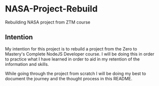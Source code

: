 # NASA-Project-Rebuild
Rebuilding NASA project from ZTM course

## Intention
My intention for this project is to rebuild a project from the Zero to Mastery's Complete NodeJS Developer course. I will be doing this in order to practice what I have learned in order to aid in my retention of the information and skills. 

While going through the project from scratch I will be doing my best to document the journey and the thought process in this README. 


